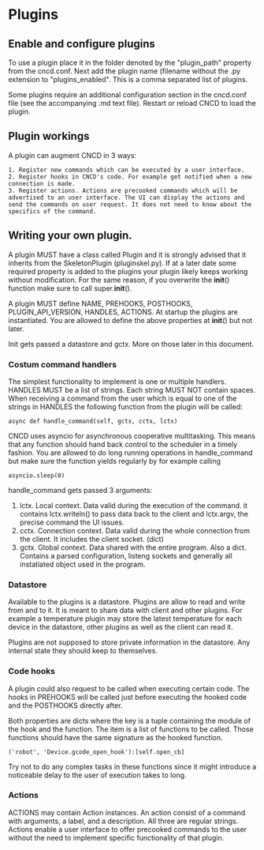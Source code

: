 # Plugins

## Enable and configure plugins

To use a plugin place it in the folder denoted by the "plugin_path" property
from the cncd.conf. Next add the plugin name (filename without the .py extension to "plugins_enabled". This is a comma separated list of plugins.

Some plugins require an additional configuration section in
the cncd.conf file (see the accompanying <plugin>.md text file). Restart or
reload CNCD to load the plugin.

## Plugin workings

A plugin can augment CNCD in 3 ways:

    1. Register new commands which can be executed by a user interface.
    2. Register hooks in CNCD's code. For example get notified when a new connection is made.
    3. Register actions. Actions are precooked commands which will be advertised to an user interface. The UI can display the actions and send the commands on user request. It does not need to know about the specifics of the command.

## Writing your own plugin.

A plugin MUST have a class called Plugin and it is strongly advised that it
inherits from the SkeletonPlugin (pluginskel.py). If at a later date some
required property is added to the plugins your plugin likely keeps working
without modification. For the same reason, if you overwrite the __init__()
function make sure to call super.__init__().

A plugin MUST define NAME, PREHOOKS, POSTHOOKS, PLUGIN_API_VERSION, HANDLES, ACTIONS. At startup the plugins are instantiated. You are allowed to define the above properties at __init__() but not later.

Init gets passed a datastore and gctx. More on those later in this document.

### Costum command handlers

The simplest functionality to implement is one or multiple handlers. HANDLES MUST be a list of strings. Each string MUST NOT contain spaces. When receiving a command from the user which is equal to one of the strings in HANDLES the following function from the plugin will be called:

    async def handle_command(self, gctx, cctx, lctx)

CNCD uses asyncio for asynchronous cooperative multitasking. This means that any function should hand back control to the scheduler in a timely fashion. You are allowed to do long running operations in handle_command but make sure the function yields regularly by for example calling

    asyncio.sleep(0)

handle_command gets passed 3 arguments:

 1. lctx. Local context. Data valid during the execution of the command. it
    contains lctx.writeln() to pass data back to the client and lctx.argv, the
    precise command the UI issues.
 2. cctx. Connection context. Data valid during the whole connection from the
    client. It includes the client socket. (dict)
 3. gctx. Global context. Data shared with the entire program. Also a dict.
    Contains a parsed configuration, listeng sockets and generally all 
    instatiated object used in the program.

### Datastore

Available to the plugins is a datastore. Plugins are allow to read and write from and to it. It is meant to share data with client and other plugins. For example a temperature plugin may store the latest temperature for each device in the datastore, other plugins as well as the client can read it.

Plugins are not supposed to store private information in the datastore. Any internal state they should keep to themselves.

### Code hooks

A plugin could also request to be called when executing certain code. The hooks in PREHOOKS will be called just before executing the hooked code and the POSTHOOKS directly after.

Both properties are dicts where the key is a tuple containing the module of the hook and the function. The item is a list of functions to be called. Those functions should have the same signature as the hooked function.

    ('robot', 'Device.gcode_open_hook'):[self.open_cb]

Try not to do any complex tasks in these functions since it might introduce a noticeable delay to the user of execution takes to long.

### Actions

ACTIONS may contain Action instances. An action consist of a command with arguments, a label, and a description. All three are regular strings.
Actions enable a user interface to offer precooked commands to the user without the need to implement specific functionality of that plugin.

